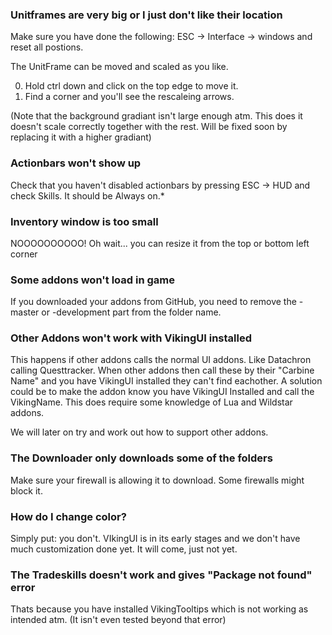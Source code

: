 ### Unitframes are very big or I just don't like their location
Make sure you have done the following:  ESC -> Interface -> windows and reset all postions. 

The UnitFrame can be moved and scaled as you like. 

0. Hold ctrl down and click on the top edge to move it.
1. Find a corner and you'll see the rescaleing arrows. 

(Note that the background gradiant isn't large enough atm. This does it doesn't scale correctly together with the rest. Will be fixed soon by replacing it with a higher gradiant)
### Actionbars won't show up
Check that you haven't disabled actionbars by pressing ESC -> HUD and check Skills. It should be Always on.*

### Inventory window is too small
NOOOOOOOOOO! Oh wait... you can resize it from the top or bottom left corner 

### Some addons won't load in game
If you downloaded your addons from GitHub, you need to remove the -master or -development part from the folder name.

### Other Addons won't work with VikingUI installed
This happens if other addons calls the normal UI addons. Like Datachron calling Questtracker. When other addons then call these by their "Carbine Name" and you have VikingUI installed they can't find eachother. A solution could be to make the addon know you have VikingUI Installed and call the VikingName. This does require some knowledge of Lua and Wildstar addons.

We will later on try and work out how to support other addons.

### The Downloader only downloads some of the folders
Make sure your firewall is allowing it to download. Some firewalls might block it.

### How do I change color?
Simply put: you don't. VIkingUI is in its early stages and we don't have much customization done yet. It will come, just not yet.

### The Tradeskills doesn't work and gives "Package not found" error
Thats because you have installed VikingTooltips which is not working as intended atm. (It isn't even tested beyond that error)
